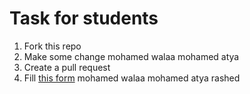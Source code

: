 # Task for students
1. Fork this repo
2. Make some change
mohamed walaa mohamed atya
3. Create a pull request
4. Fill [this form](https://forms.gle/22jUzs3MDdmS8RiX8)
mohamed walaa mohamed atya rashed 
